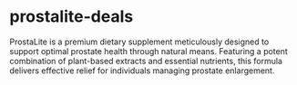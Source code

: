 # prostalite-deals
ProstaLite is a premium dietary supplement meticulously designed to support optimal prostate health through natural means. Featuring a potent combination of plant-based extracts and essential nutrients, this formula delivers effective relief for individuals managing prostate enlargement.
